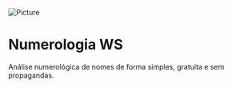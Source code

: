 ![Picture](http://cdn.numerologia.ws/static/img/png/logo128.png)

# Numerologia WS #

Análise numerológica de nomes de forma simples, gratuita e sem propagandas.